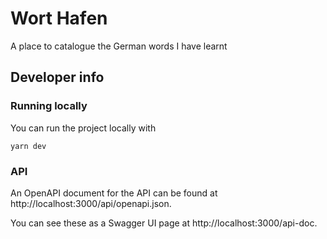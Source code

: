 # Wort Hafen

A place to catalogue the German words I have learnt

## Developer info

### Running locally

You can run the project locally with

```shell
yarn dev
```

### API

An OpenAPI document for the API can be found at http://localhost:3000/api/openapi.json.

You can see these as a Swagger UI page at http://localhost:3000/api-doc.
